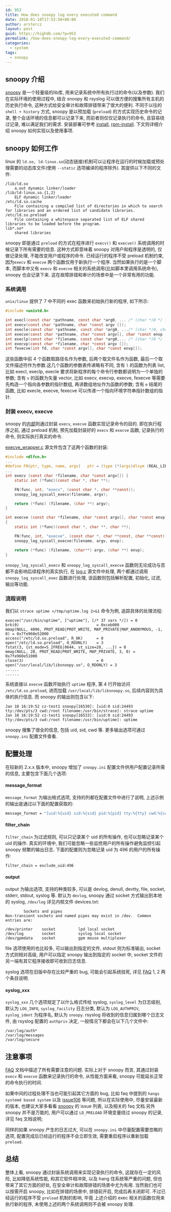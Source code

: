 ```yaml
---
id: 953
title: How does snoopy log every executed command
date: 2018-01-18T17:53:50+08:00
author: arstercz
layout: post
guid: https://highdb.com/?p=953
permalink: /how-does-snoopy-log-every-executed-command/
categories:
  - system
tags:
  - snoopy
---
```

## snoopy 介绍

[snoopy](https://github.com/a2o/snoopy) 是一个轻量级的lib库, 用来记录系统中所有执行过的命令(以及参数). 我们在实际环境的使用过程中, 结合 snoopy 和 rsyslog 可以很方便的搜集所有主机的历史执行命令, 这种方式给安全审计和故障排错带来了很大的便利. 不同于以往的 `shell + history` 方式, snoopy 是以预加载 (`preload`) 的方式实现历史命令的记录, 整个会话环境的信息都可以记录下来, 而前者则仅仅记录执行的命令, 且容易绕过记录, 难以满足我们的需求. 安装部署可参考 [install](https://github.com/a2o/snoopy/blob/master/doc/INSTALL.md), [rpm-install](https://github.com/a2o/snoopy#installation). 下文则详细介绍 snoopy 如何实现以及使用事项.

## snoopy 如何工作

linux 的 `ld.so, ld-linux.so`(动态链接)机制可以让程序在运行的时候加载或预处理需要的动态库文件(使用 `--static` 选项编译的程序除外). 其提供以下不同的文件:

```
/lib/ld.so
    a.out dynamic linker/loader
/lib/ld-linux.so.{1,2}
    ELF dynamic linker/loader
/etc/ld.so.cache
    File containing a compiled list of directories in which to search for libraries and an ordered list of candidate libraries.
/etc/ld.so.preload
    File containing a whitespace separated list of ELF shared libraries to be loaded before the program.
lib*.so*
    shared libraries
```
snoopy 即是通过 `preload` 的方式在程序进行 `execv()` 和 `execve()` 系统调用的时候记录下所有需要的信息. 这种方式即意味着 snoopy 对用户和程序是透明的, 仅做记录处理, 不能改变用户或程序的命令. 已经运行的程序不受 preload 机制约束, 因为`execv` 和 `execve` 两个函数仅用于新执行一个程序. 当然如果执行的是一个脚本, 而脚本中又有 `execv` 和 `execve` 相关的系统调用(比如脚本里调用系统命令), snoopy 也会记录下来. 这在故障排错和审计的场景中是一个非常有用的功能.

### 系统调用

`unix/linux` 提供了 7 中不同的 exec 函数来初始执行新的程序, 如下所示:

```c
#include <unistd.h>

int execl(const char *pathname, const char *arg0, ... /* (char *)0 */ );
int execv(const char *pathname, char *const argv []);
int execle(const char *pathname, const char *arg0, .../* (char *)0, char *const envp[] */ );
int execve(const char *pathname, char *const argv[], char *const envp []);
int execlp(const char *filename, const char *arg0,... /* (char *)0 */ );
int execvp(const char *filename, char *const argv []);
int fexecve(int fd, char *const argv[], char *const envp[]);
```
这些函数中前 4 个函数取路径名作为参数, 后两个取文件名作为函数, 最后一个取文件描述符作为参数.这几个函数的参数表传递略有不同, 含有 `l` 的函数为列表 list, 比如 execl, execlp, execle 要求将新程序的每个命令行参数都说明为一个单独的参数; 含有 `v` 的函数为矢量 vector, 比如 execv, execvp, execve, fexecve 等需要先构造一个指向各参数的指针数组, 再讲数组地址作为函数的参数; 含有 `e` 结尾的函数, 比如 execle, execve, fexecve 可以传递一个指向环境字符串指针数组的指针.

### 封装 execv, execve

snoopy 的[内部](https://github.com/a2o/snoopy/blob/master/doc/internals/README.md)则通过封装 `execv`, `execve` 函数实现记录命令的目的. 即在执行程序之前, 通过 preload 机制, 预先加载封装好的 `execv` 和 `execve` 函数, 记录执行的命令, 则实际执行真实的命令.

[execve_wrapper.c](https://github.com/a2o/snoopy/blob/master/src/eventsource/execve_wrapper.c) 源文件包含了这两个函数的封装:
```c
#include <dlfcn.h>
...
#define FN(ptr, type, name, args)   ptr = (type (*)args)dlsym (REAL_LIBC, name)
...
int execv (const char *filename, char *const argv[]) {
    static int (*func)(const char *, char **);

    FN(func, int, "execv", (const char *, char **const));
    snoopy_log_syscall_execv(filename, argv);

    return (*func) (filename, (char **) argv);
}

int execve (const char *filename, char *const argv[], char *const envp[])
{
    static int (*func)(const char *, char **, char **);

    FN(func, int, "execve", (const char *, char **const, char **const));
    snoopy_log_syscall_execve(filename, argv, envp);

    return (*func) (filename, (char**) argv, (char **) envp);
}
```

`snoopy_log_syscall_execv` 和 `snoopy_log_syscall_execve` 函数则无论成功与否都不会影响后续程序的真实执行, 在 [log.c](https://github.com/a2o/snoopy/blob/master/src/log.c) 源文件中处理, 两个都通过调用 `snoopy_log_syscall_exec` 函数进行处理, 该函数则包括解析配置, 初始化, 过滤, 输出等功能.

### 流程说明

我们以 `strace uptime >/tmp/uptime.log 2>&1` 命令为例, 追踪具体的处理流程:
```
execve("/usr/bin/uptime", ["uptime"], [/* 37 vars */]) = 0
brk(0)                                  = 0xceb000
mmap(NULL, 4096, PROT_READ|PROT_WRITE, MAP_PRIVATE|MAP_ANONYMOUS, -1, 0) = 0x7fe960e52000
access("/etc/ld.so.preload", R_OK)      = 0
open("/etc/ld.so.preload", O_RDONLY)    = 3
fstat(3, {st_mode=S_IFREG|0644, st_size=28, ...}) = 0
mmap(NULL, 28, PROT_READ|PROT_WRITE, MAP_PRIVATE, 3, 0) = 0x7fe960e51000
close(3)                                = 0
open("/usr/local/lib/libsnoopy.so", O_RDONLY) = 3
......
......
```
系统直接以 `execve` 函数开始执行 `uptime` 程序, 第 4 行开始访问 `/etc/ld.so.preload`, 进而加载 `/usr/local/lib/libsnoopy.so`, 后续内容则为具体的执行信息. 而 snoopy 的输出则包含以下:
```
Jan 18 16:19:52 cz-test1 snoopy[16530]: [uid:0 sid:24493 tty:/dev/pts/3 cwd:/root filename:/usr/bin/strace]: strace uptime
Jan 18 16:19:52 cz-test1 snoopy[16533]: [uid:0 sid:24493 tty:/dev/pts/3 cwd:/root filename:/usr/bin/uptime]: uptime
```
snoopy 搜集了很全的信息, 包括 uid, sid, cwd 等. 更多输出选项可通过 `snoopy.ini` 配置文件查看.

## 配置处理

在较新的 2.x.x 版本中, snoopy 增加了 `snoopy.ini` 配置文件供用户配置记录所需的信息, 主要包含下面几个选项:

#### message_format

`message_format` 为输出格式选项, 支持的列都在配置文件中进行了说明, 上述示例的输出是通过以下面的配置获取的:
```bash
message_format = "[uid:%{uid} sid:%{sid} pid:%{pid} tty:%{tty} cwd:%{cwd} filename:%{filename}]: %{cmdline}"
```

#### filter_chain

`filter_chain` 为过滤规则, 可以只记录某个 uid 的所有操作, 也可以忽略记录某个 uid 的操作. 真实的环境中, 我们可能忽略一些监控用户的所有操作避免监控引起 snoopy 频繁的输出日志. 下面的配置则为忽略记录 uid 为 496 的用户的所有操作:

```bash
filter_chain = exclude_uid:496
```

#### output

output 为输出选项, 支持的种类较多, 可以是 devlog, denull, devtty, file, socket, stderr, stdout, syslog 等. 默认为 `devlog`, snoopy 通过 socket 方式输出到本地的 syslog, `/dev/log` 详见内核文件 devices.txt:
```
        Sockets and pipes
Non-transient sockets and named pipes may exist in /dev.  Common entries are:

/dev/printer    socket          lpd local socket
/dev/log        socket          syslog local socket
/dev/gpmdata    socket          gpm mouse multiplexer
```

file 选项使用的也比较多, 可以输出到指定的文件, stdout 则为标准输出, socket 方式则相对高级, 用户可以指定 snoopy 输出到指定的 socket 中, socket 文件的另一端有其它程序接收即可收到日志信息.

syslog 选项在旧版中存在比较严重的 bug, 可能会引起系统挂死, 详见 [FAQ](https://github.com/a2o/snoopy/blob/master/doc/FAQ.md) 1, 2 两个条目说明.

#### syslog_xxx

`syslog_xxx` 几个选项规定了以什么格式传给 syslog, `syslog_level` 为日志级别, 默认为 `LOG_INFO`, `syslog_facility` 日志分类, 默认为 `LOG_AUTHPRIV`, `syslog_ident` 为程序名, 默认为 `snoopy`. rsyslog 将收到的信息归属到哪个日志文件, 由 rsyslog 配置的 `authpriv` 决定, 一般情况下都会在以下几个文件中:
```
/var/log/auth*
/var/log/messages
/var/log/secure
```

## 注意事项

[FAQ](https://github.com/a2o/snoopy/blob/master/doc/FAQ.md) 文档中描述了所有需要注意的问题. 实际上对于 snoopy 而言, 其通过封装 `execv` 和 `execve` 函数来记录执行的命令, 从性能方面来看, snoopy 可能延长正常的命令执行的时间. 

如果中间的过程处理不当也可能引起其它方面的 bug, 比如 faq 中提到的 `hangs systemd based system` 以及 [issue106](https://github.com/a2o/snoopy/issues/106) 等问题, 所以在实际使用中, 尽量安装最新的版本, 也建议大家多看看 [snoopy](https://github.com/a2o/snoopy) 的 issue 列表, 以及相关的 faq 文档.另外 snoopy 并不是万能的, 用户可以通过 `LD_PRELOAD` 环境变量绕过 snoopy 的记录, 详见 faq 文档说明;

同样的如果 snoopy 产生的日志过大, 可以在 `snoopy.ini` 中尽量配置需要忽略的选项, 配置完成后已经运行的程序不会立即生效, 需要重启程序以重新加载 `preload`.

## 总结

整体上看, snoopy 通过封装系统调用来实现记录执行的命令, 这就存在一定的风险, 比如降低系统性能, 和其它软件相冲突, 以及 hang 住系统等严重的问题, 但也带来了其它方面的好处, 在安全审计和故障排错的场景中尤为有用. 当然我们也可以按需开启 snoopy, 比如在排错的场景中, 排错前开启, 完成后再关闭即可. 不过已经运行的程序不受 `preload` 机制的影响, 毕竟 上述介绍的 exec 相关的函数仅用来执行新的程序, 未使用上述的两个系统调用则不会被 snoopy 处理.
